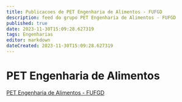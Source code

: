 ```yaml
---
title: Publicacoes de PET Engenharia de Alimentos - FUFGD 
description: feed do grupo PET Engenharia de Alimentos - FUFGD
published: true
date: 2023-11-30T15:09:28.627319
tags: Engenharias
editor: markdown
dateCreated: 2023-11-30T15:09:28.627319
---
```


# PET Engenharia de Alimentos
[PET Engenharia de Alimentos - FUFGD](/grupo/50PETEngenhariadeAlimentosFUFGD.md)
